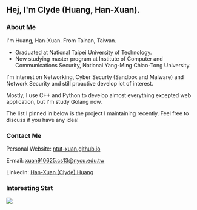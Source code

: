 ## Hej, I'm Clyde (Huang, Han-Xuan).

### About Me

I'm Huang, Han-Xuan. From Tainan, Taiwan. 
 - Graduated at National Taipei University of Technology. 
 - Now studying master program at Institute of Computer and Communications Security, National Yang-Ming Chiao-Tong University.

I'm interest on Networking, Cyber Securty (Sandbox and Malware) and Network Security and still proactive develop lot of interest. 

Mostly, I use C++ and Python to develop almost everything excepted web application, but I'm study Golang now.

The list I pinned in below is the project I maintaining recently. Feel free to discuss if you have any idea!

### Contact Me

Personal Website: [ntut-xuan.github.io](https://ntut-xuan.github.io)

E-mail: [xuan910625.cs13@nycu.edu.tw](mailto://xuan910625.cs13@nycu.edu.tw)

LinkedIn: [Han-Xuan (Clyde) Huang](https://www.linkedin.com/in/han-xuan-huang-3b50b4238/)

### Interesting Stat

![](https://github-readme-stats.vercel.app/api?username=ntut-xuan&include_all_commits=true&theme=tokyonight)
